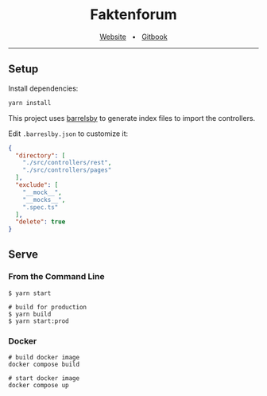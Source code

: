 <div align="center">
  <h1>Faktenforum</h1>
  <div align="center">
    <a href="https://www.faktenforum.org">Website</a>
    <span>&nbsp;&nbsp;•&nbsp;&nbsp;</span>
    <a href="https://app.gitbook.com/o/aw1SvnAHl2HeONNnQsWg/home">Gitbook</a>
  </div>
  <hr />
</div>

## Setup

Install dependencies:
```bash
yarn install
```

This project uses [barrelsby](https://www.npmjs.com/package/barrelsby) to generate index files to import the controllers.

Edit `.barreslby.json` to customize it:

```json
{
  "directory": [
    "./src/controllers/rest",
    "./src/controllers/pages"
  ],
  "exclude": [
    "__mock__",
    "__mocks__",
    ".spec.ts"
  ],
  "delete": true
}
```


## Serve

### From the Command Line
```
$ yarn start

# build for production
$ yarn build
$ yarn start:prod
```

### Docker

```
# build docker image
docker compose build

# start docker image
docker compose up
```
